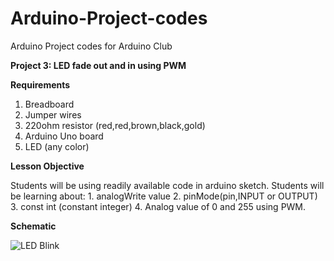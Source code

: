 # Arduino-Project-codes
Arduino Project codes for Arduino Club

**Project 3: LED fade out and in using PWM**

**Requirements**
  
  1) Breadboard
  2) Jumper wires
  3) 220ohm resistor (red,red,brown,black,gold)
  4) Arduino Uno board
  5) LED (any color)
  
**Lesson Objective**

  Students will be using readily available code in arduino sketch. Students will be learning about:
    1. analogWrite value
    2. pinMode(pin,INPUT or OUTPUT)
    3. const int (constant integer)
    4. Analog value of 0 and 255 using PWM.
    
 **Schematic**
 
 ![LED Blink](https://proxy.duckduckgo.com/iu/?u=https%3A%2F%2Fcircuitdigest.com%2Fsites%2Fdefault%2Ffiles%2Fcircuitdiagram_mic%2FArduino-LED-Circuit.gif&f=1&nofb=1)
